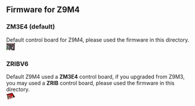 ## Firmware for Z9M4 
### ZM3E4 (default)
Default control board for Z9M4, please used the firmware in this directory.     
![ZM3E4](../ZM3E4.jpg) 

### ZRIBV6 
Default Z9M4 used a **ZM3E4** control board, if you upgraded from Z9M3, you may used a  **ZRIB** control board, please used the firmware in this directory.  
![ZRIBV6](../ZRIBV6.jpg)    

 
 




